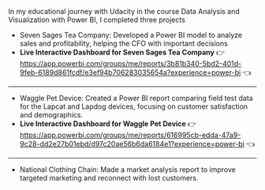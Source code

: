 In my educational journey with Udacity in the course Data Analysis and Visualization with Power BI, I completed three projects

- Seven Sages Tea Company: Developed a Power BI model to analyze sales and profitability, helping the CFO with important decisions
- **Live Interactive Dashboard for Seven Sages Tea Company**
👉 https://app.powerbi.com/groups/me/reports/3b81b340-5bd2-401d-9feb-6189d861fcdf/e3ef94b706283035654a?experience=power-bi 👈

--------------------
- Waggle Pet Device: Created a Power BI report comparing field test data for the Lapcat and Lapdog devices, focusing on customer satisfaction and demographics.
- **Live Interactive Dashboard for Waggle Pet Device** 👉 https://app.powerbi.com/groups/me/reports/616995cb-edda-47a9-9c28-dd2e27b01ebd/d97c20ae56b6da6184e1?experience=power-bi 👈

--------------------

- National Clothing Chain: Made a market analysis report to improve targeted marketing and reconnect with lost customers.
